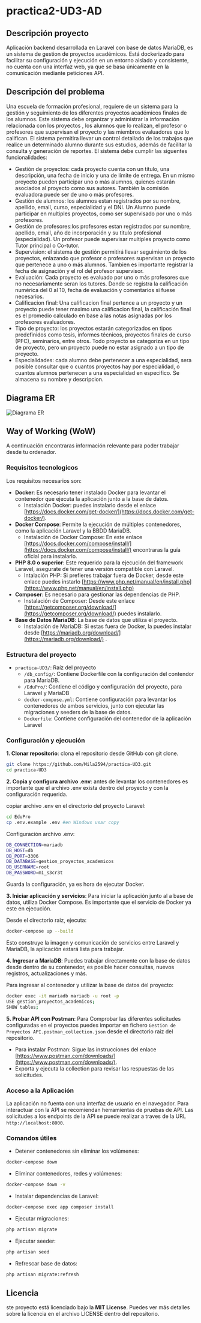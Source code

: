 # practica2-UD3-AD

## Descripción proyecto
Aplicación backend desarrollada en Laravel con base de datos MariaDB, es un sistema de gestion de proyectos académicos. Está dockerizado para facilitar su configuración y ejecución en un entorno aislado y consistente, no cuenta con una interfaz web, ya que se basa únicamente en la comunicación mediante peticiones API.

## Descripción del problema
Una escuela de formación profesional, requiere de un sistema para la gestión y seguimiento de los diferentes proyectos académicos finales de los alumnos. Este sistema debe organizar y administrar la información relacionada con los proyectos , los alumnos que lo realizan, el profesor o profesores que supervisan el proyecto y las miembros evaluadores que lo califican. El sistema permitira llevar un control detallado de los trabajos que realice un determinado alumno durante sus estudios, además de facilitar la consulta y generación de reportes. El sistema debe cumplir las siguentes funcionalidades:

- Gestión de proyectos: cada proyecto cuenta con un título, una descripción, una fecha de inicio y una de límite de entrega. En un mismo proyecto pueden participar uno o más alumnos, quienes estarán asociados al proyecto como sus autores. También la comisión evaluadora puede ser de uno o más profesores.
- Gestión de alumnos: los alumnos estan registrados por su nombre, apellido, email, curso, especialidad y el DNI. Un Alumno puede participar en multiples proyectos, como ser supervisado por uno o más profesores.
- Gestión de profesores:los profesores estan registrados por su nombre, apellido, email, año de incorporación y su titulo profesional (especialidad). Un profesor puede supervisar multiples proyecto como Tutor principal o Co-tutor.
- Supervision: el sistema de gestión permitirá llevar seguimiento de los proyectos, enlazando que profesor o profesores supervisan un proyecto que pertenece a uno o más alumnos. Tambien es importante registrar la fecha de asignación y el rol del profesor supervisor.
- Evaluación: Cada proyecto es evaluado por uno o más profesores que no necesariamente seran los tutores. Donde se registra la calificación numérica del 0 al 10, fecha de evaluación y comentarios si fuese necesarios.
- Calificacion final: Una calificacion final pertence a un proyecto y un proyecto puede tener maximo una calificacion final, la calificación final es el promedio calculado en base a las notas asignadas por los profesores evaluadores.
- Tipo de proyecto: los proyectos estarán categorizados en tipos predefinidos como tesis, informes técnicos, proyectos finales de curso (PFC), seminarios, entre otros. Todo proyecto se categoriza en un tipo de proyecto, pero un proyecto puede no estar asignado a un tipo de proyecto.
- Especialidades: cada alumno debe pertenecer a una especialidad, sera posible consultar que o cuantos proyectos hay por especialidad, o cuantos alumnos pertenecen a una especialidad en especifico. Se almacena su nombre y descripcion.

## Diagrama ER

![Diagrama ER](practica.png)

## Way of Working (WoW)

A continuación encontraras información relevante para poder trabajar desde tu ordenador.

### Requisitos tecnologicos

Los requisitos necesarios son:

- **Docker**: Es necesario tener instalado Docker para levantar el contenedor que ejecuta la aplicación junto a la base de datos.
  - Instalación Docker: puedes instalarlo desde el enlace [https://docs.docker.com/get-docker/](https://docs.docker.com/get-docker/).
- **Docker Compose**: Permite la ejecución de múltiples contenedores, como la aplicación Laravel y la BBDD MariaDB.
  - Instalación de Docker Compose: En este enlace [https://docs.docker.com/compose/install/](https://docs.docker.com/compose/install/) encontraras la guía oficial para instalarlo.
- **PHP 8.0 o superior**: Este requerido para la ejecución del framework Laravel, asegurate de tener una versión compatible con Laravel.
  - Intalación PHP: Si prefieres trabajar fuera de Docker, desde este enlace puedes instarlo [https://www.php.net/manual/en/install.php](https://www.php.net/manual/en/install.php)
- **Composer**: Es necesario para gestionar las dependencias de PHP.
  - Instalación de Composer: Desde este enlace [https://getcomposer.org/download/](https://getcomposer.org/download/) puedes instalarlo.
- **Base de Datos MariaDB**: La base de datos que utiliza el proyecto.
  - Instalación de MariaDB: Si estas fuera de Docker, la puedes instalar desde [https://mariadb.org/download/](https://mariadb.org/download/) .  

### Estructura del proyecto
- `practica-UD3/`: Raíz del proyecto
  - `/db_config/`: Contiene Dockerfile con la configuración del contendor para MariaDB.  
  - `/EduPro/`: Contiene el código y configuración del proyecto, para Laravel y MariaDB
  - `docker-compose.yml`: Contiene configuración para levantar los contenedores de ambos servicios, junto con ejecutar las migraciones y seeders de la base de datos.
  - `Dockerfile`: Contiene configuración del contenedor de la aplicación Laravel

### Configuración y ejecución 

**1. Clonar repositorio**: clona el repositorio desde GitHub con git clone. 
```bash
git clone https://github.com/Mila2594/practica-UD3.git
cd practica-UD3
```

**2. Copia y configura archivo .env**: antes de levantar los contenedores es importante que el archivo .env exista dentro del proyecto y con la configuración requerida. 

copiar archivo .env en el directorio del proyecto Laravel: 
```bash
cd EduPro
cp .env.example .env #en Windows usar copy
```

Configuración archivo .env:
```bash
DB_CONNECTION=mariadb
DB_HOST=db
DB_PORT=3306
DB_DATABASE=gestion_proyectos_academicos
DB_USERNAME=root
DB_PASSWORD=m1_s3cr3t
```
Guarda la configuración, ya es hora de ejecutar Docker. 

**3. Iniciar aplicación y servicios**: Para iniciar la aplicación junto al a base de datos, utiliza Docker Compose. Es importante que el servicio de Docker ya este en ejecución. 

Desde el directorio raiz, ejecuta: 
```bash
docker-compose up --build
```
Esto construye la imagen y comunicación de servicios entre Laravel y MariaDB, la aplicación estará lista para trabajar.

**4. Ingresar a MariaDB**: Puedes trabajar directamente con la base de datos desde dentro de su contenedor, es posible hacer consultas, nuevos registros, actualizaciones y más. 

Para ingresar al contenedor y utilizar la base de datos del proyecto: 
```bash
docker exec -it mariadb mariadb -u root -p
USE gestion_proyectos_academicos;
SHOW tables;
```

**5. Probar API con Postman**: Para Comprobar las diferentes solicitudes configuradas en el proyectos puedes importar en fichero `Gestion de Proyectos API.postman_collection.json` desde el directorio raiz del repositorio.

- Para instalar Postman: Sigue las instrucciones del enlace  [https://www.postman.com/downloads/](https://www.postman.com/downloads/).
- Exporta y ejecuta la collection para revisar las respuestas de las solicitudes. 

### Acceso a la Aplicación

La aplicación no fuenta con una interfaz de usuario en el navegador. Para interactuar con la API se recomiendan herramientas de pruebas de API. Las solicitudes a los endpoints de la API se puede realizar a traves de la URL `http://localhost:8000`.

### Comandos útiles
- Detener contenedores sin eliminar los volúmenes:
```bash
docker-compose down
```

- Eliminar contenedores, redes y volúmenes:
````bash
docker-compose down -v
````

- Instalar dependencias de Laravel:
````bash
docker-compose exec app composer install

````

- Ejecutar migraciones:
````bash
php artisan migrate
````

- Ejecutar seeder:
````bash
php artisan seed
````

- Refrescar base de datos:
````bash
php artisan migrate:refresh
````

## Licencia
ste proyecto está licenciado bajo la **MIT License**. Puedes ver más detalles sobre la licencia en el archivo LICENSE dentro del repositorio.
  

